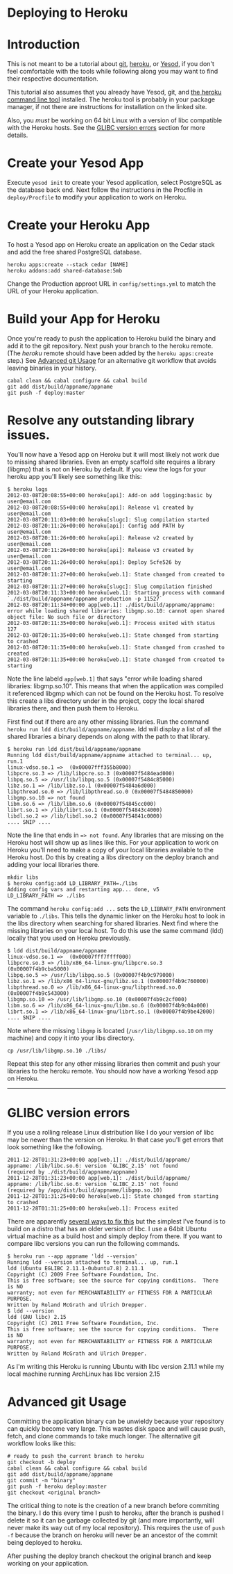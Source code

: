 # Deploying to Heroku
# Introduction

This is not meant to be a tutorial about [git][2], [heroku][3], or
[Yesod][4], if you don't feel comfortable with the tools while following along
you may want to find their respective documentation.

This tutorial also assumes that you already have Yesod, git, and [the heroku
command line tool][5] installed.  The heroku tool is
probably in your package manager, if not there are instructions for installation
on the linked site.

Also, you *must* be working on 64 bit Linux with a version of libc
compatible with the Heroku hosts.  See the [GLIBC version errors](#addendum)
section for more details.

[2]: http://git-scm.com/
[3]: http://www.heroku.com/
[4]: http://www.yesodweb.com/
[5]: http://devcenter.heroku.com/categories/command-line

# Create your Yesod App
Execute `yesod init` to create your Yesod application, select PostgreSQL as the
database back end.  Next follow the instructions in the Procfile in `deploy/Procfile`
to modify your application to work on Heroku.

# Create your Heroku App

To host a Yesod app on Heroku create an application on the Cedar
stack and add the free shared PostgreSQL database.

    heroku apps:create --stack cedar [NAME]
    heroku addons:add shared-database:5mb

Change the Production approot URL in `config/settings.yml` to match the
URL of your Heroku application.

# Build your App for Heroku

Once you're ready to push the application to Heroku build the binary and
add it to the git repository. Next push your branch to the heroku remote.
(The *heroku* remote should have been added by the `heroku apps:create` step.)
See [Advanced git Usage](#advanced) for an alternative git workflow that avoids leaving
binaries in your history.

    cabal clean && cabal configure && cabal build
    git add dist/build/appname/appname
    git push -f deploy:master

# Resolve any outstanding library issues.

You'll now have a Yesod app on Heroku but it will most likely not work
due to missing shared libraries.  Even an empty scaffold site requires
a library (libgmp) that is not on Heroku by default.  If you view the logs
for your heroku app you'll likely see something like this:

    $ heroku logs
    2012-03-08T20:08:55+00:00 heroku[api]: Add-on add logging:basic by user@email.com
    2012-03-08T20:08:55+00:00 heroku[api]: Release v1 created by user@email.com
    2012-03-08T20:11:03+00:00 heroku[slugc]: Slug compilation started
    2012-03-08T20:11:26+00:00 heroku[api]: Config add PATH by user@email.com
    2012-03-08T20:11:26+00:00 heroku[api]: Release v2 created by user@email.com
    2012-03-08T20:11:26+00:00 heroku[api]: Release v3 created by user@email.com
    2012-03-08T20:11:26+00:00 heroku[api]: Deploy 5cfe526 by user@email.com
    2012-03-08T20:11:27+00:00 heroku[web.1]: State changed from created to starting
    2012-03-08T20:11:27+00:00 heroku[slugc]: Slug compilation finished
    2012-03-08T20:11:33+00:00 heroku[web.1]: Starting process with command `./dist/build/appname/appname production -p 11527`
    2012-03-08T20:11:34+00:00 app[web.1]: ./dist/build/appname/appname: error while loading shared libraries: libgmp.so.10: cannot open shared object file: No such file or directory
    2012-03-08T20:11:35+00:00 heroku[web.1]: Process exited with status 127
    2012-03-08T20:11:35+00:00 heroku[web.1]: State changed from starting to crashed
    2012-03-08T20:11:35+00:00 heroku[web.1]: State changed from crashed to created
    2012-03-08T20:11:35+00:00 heroku[web.1]: State changed from created to starting

Note the line labeld `app[web.1]` that says "error while loading shared libraries: libgmp.so.10".
This means that when the application was compiled it referenced libgmp
which can not be found on the Heroku host.  To resolve this create a libs directory
under in the project, copy the local shared libraries there, and then push them to Heroku.

First find out if there are any other missing libraries.  Run the command
`heroku run ldd dist/build/appname/appname`.  ldd will display a list of all
the shared libraries a binary depends on along with the path to that library.

    $ heroku run ldd dist/build/appname/appname
    Running ldd dist/build/appname/appname attached to terminal... up, run.1
	linux-vdso.so.1 =>  (0x00007fff355b8000)
	libpcre.so.3 => /lib/libpcre.so.3 (0x00007f5484ead000)
	libpq.so.5 => /usr/lib/libpq.so.5 (0x00007f5484c85000)
	libz.so.1 => /lib/libz.so.1 (0x00007f5484a6d000)
	libpthread.so.0 => /lib/libpthread.so.0 (0x00007f5484850000)
	libgmp.so.10 => not found
	libm.so.6 => /lib/libm.so.6 (0x00007f54845cc000)
	librt.so.1 => /lib/librt.so.1 (0x00007f54843c4000)
	libdl.so.2 => /lib/libdl.so.2 (0x00007f54841c0000)
    .... SNIP ....

Note the line that ends in `=> not found`.  Any libraries that are missing on
the Heroku host will show up as lines like this.
For your application to work on Heroku you'll need to make a copy
of your local libraries available to the Heroku host.  Do this
by creating a libs directory on the deploy branch and adding your
local libraries there.

    mkdir libs
    $ heroku config:add LD_LIBRARY_PATH=./libs
    Adding config vars and restarting app... done, v5
    LD_LIBRARY_PATH => ./libs

The command `heroku config:add ...` sets the `LD_LIBRARY_PATH` environment
variable to `./libs`.  This tells the dynamic linker on the Heroku host to
look in the libs directory when searching for shared libraries.
Next find where the missing libraries on your local host.  To do this use the same command
(ldd) locally that you used on Heroku previously.

    $ ldd dist/build/appname/appname
	linux-vdso.so.1 =>  (0x00007fff7ffff000)
	libpcre.so.3 => /lib/x86_64-linux-gnu/libpcre.so.3 (0x00007f4b9cba5000)
	libpq.so.5 => /usr/lib/libpq.so.5 (0x00007f4b9c979000)
	libz.so.1 => /lib/x86_64-linux-gnu/libz.so.1 (0x00007f4b9c760000)
	libpthread.so.0 => /lib/x86_64-linux-gnu/libpthread.so.0 (0x00007f4b9c543000)
	libgmp.so.10 => /usr/lib/libgmp.so.10 (0x00007f4b9c2cf000)
	libm.so.6 => /lib/x86_64-linux-gnu/libm.so.6 (0x00007f4b9c04a000)
	librt.so.1 => /lib/x86_64-linux-gnu/librt.so.1 (0x00007f4b9be42000)
    .... SNIP ....

Note where the missing `libgmp` is located (`/usr/lib/libgmp.so.10` on my machine)
and copy it into your libs directory.

    cp /usr/lib/libgmp.so.10 ./libs/

Repeat this step for any other missing libraries then commit and push your libraries
to the heroku remote.  You should now have a working Yesod app on Heroku.

-----

# <a name="addendum"></a>GLIBC version errors

If you use a rolling release Linux distribution like I do your version of libc
may be newer than the version on Heroku.  In that case you'll get errors that
look something like the following.


    2011-12-28T01:31:23+00:00 app[web.1]: ./dist/build/appname/
    appname: /lib/libc.so.6: version `GLIBC_2.15' not found
    (required by ./dist/build/appname/appname)
    2011-12-28T01:31:23+00:00 app[web.1]: ./dist/build/appname/
    appname: /lib/libc.so.6: version `GLIBC_2.15' not found
    (required by /app/dist/build/appname/libgmp.so.10)
    2011-12-28T01:31:25+00:00 heroku[web.1]: State changed from starting to crashed
    2011-12-28T01:31:25+00:00 heroku[web.1]: Process exited

There are apparently [several ways to fix this][1] but the simplest I've
found is to build on a distro that has an older version of libc.
I use a 64bit Ubuntu virtual machine
as a build host and simply deploy from there.  If you want to compare libc
versions you can run the following commands.

    $ heroku run --app appname 'ldd --version'
    Running ldd --version attached to terminal... up, run.1
    ldd (Ubuntu EGLIBC 2.11.1-0ubuntu7.8) 2.11.1
    Copyright (C) 2009 Free Software Foundation, Inc.
    This is free software; see the source for copying conditions.  There is NO
    warranty; not even for MERCHANTABILITY or FITNESS FOR A PARTICULAR PURPOSE.
    Written by Roland McGrath and Ulrich Drepper.
    $ ldd --version
    ldd (GNU libc) 2.15
    Copyright (C) 2011 Free Software Foundation, Inc.
    This is free software; see the source for copying conditions.  There is NO
    warranty; not even for MERCHANTABILITY or FITNESS FOR A PARTICULAR PURPOSE.
    Written by Roland McGrath and Ulrich Drepper.

As I'm writing this Heroku is running Ubuntu with libc version 2.11.1 while my
local machine running ArchLinux has libc version 2.15

[1]: http://stackoverflow.com/a/8658468/166732

# <a name="advanced"></a>Advanced git Usage

Committing the application binary can be unwieldy because your repository
can quickly become very large.  This wastes disk space and will cause
push, fetch, and clone commands to take much longer.  The alternative
git workflow looks like this:

    # ready to push the current branch to heroku
    git checkout -b deploy
    cabal clean && cabal configure && cabal build
    git add dist/build/appname/appname
    git commit -m "binary"
    git push -f heroku deploy:master
    git checkout <original branch>

The critical thing to note is the creation of a new branch before commiting
the binary.  I do this every time I push to heroku, after the branch is pushed
I delete it so it can be garbage collected by git (and more importantly, will
never make its way out of my local repository).  This requires the use of
`push -f` because the branch on heroku will never be an ancestor of the commit
being deployed to heroku.

After pushing the deploy branch checkout the original branch and keep working on your
application.



